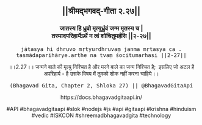 <center><h2>||श्रीमद्‍भगवद्‍-गीता २.२७||</h2>
<h3>जातस्य हि ध्रुवो मृत्युर्ध्रुवं जन्म मृतस्य च |<br/>तस्मादपरिहार्येऽर्थे न त्वं शोचितुमर्हसि ||२-२७||</h3>
<pre>jātasya hi dhruvo mṛtyurdhruvaṃ janma mṛtasya ca .<br/>tasmādaparihārye.arthe na tvaṃ śocitumarhasi ||2-27||</pre>
<p>।।2.27।। जन्मने वाले की मृत्यु निश्चित है और मरने वाले का जन्म निश्चित है;  इसलिए जो अटल है अपरिहार्य - है उसके विषय में तुमको शोक नहीं करना चाहिये।।</p>
<pre>(Bhagavad Gita, Chapter 2, Shloka 27) || @BhagavadGitaApi</pre><p>https://docs.bhagavadgitaapi.in/</p><p>#API #bhagavadgitaapi #slok #nodejs #js #api #gitaapi #krishna #hinduism #vedic #ISKCON #shreemadbhagavadgita #technology</p></center>